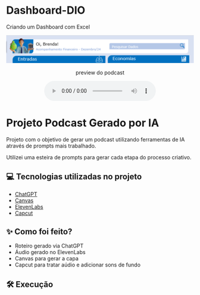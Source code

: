 # Dashboard-DIO
Criando um Dashboard com Excel
<p align="center">
<img 
    src="./Foto Dashboard.png"
    width="600"
/>
</p>

<p align="center">
    preview do podcast
</p>

<div align="center">
    <audio src="output/Podcast Final.MP3" controls title="Podcast Final"></audio>
</div>

# Projeto Podcast Gerado por IA


Projeto com o objetivo de gerar um podcast utilizando ferramentas de IA através de prompts mais trabalhado.

Utilizei uma esteira de prompts para gerar cada etapa do processo criativo.

## 💻 Tecnologias utilizadas no projeto

- [ChatGPT](https://chat.openai.com/) 
- [Canvas](https://https://www.canva.com/)
- [ElevenLabs](https://beta.elevenlabs.io/)
- [Capcut](https://www.capcut.com/pt-br/)

## ✨ Como foi feito?

- Roteiro gerado via ChatGPT
- Áudio gerado no ElevenLabs
- Canvas para gerar a capa
- Capcut para tratar aúdio e adicionar sons de fundo

## 🛠️ Execução
